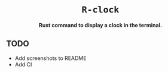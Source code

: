<div align="center">
  <h1><code>R-clock</code></h1>
  <strong>Rust command to display a clock in the terminal.</strong>
</div>

## TODO
- Add screenshots to README
- Add CI